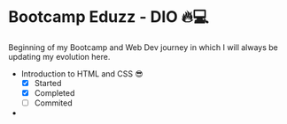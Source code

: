 # Bootcamp Eduzz - DIO :fire::computer:

Beginning of my Bootcamp and Web Dev journey in which I will always be updating my evolution here.

- Introduction to HTML and CSS :sunglasses: 
  - [x] Started
  - [x] Completed
  - [ ] Commited

- 
